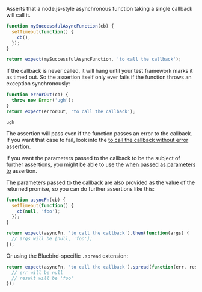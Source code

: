 Asserts that a node.js-style asynchronous function taking a single callback
will call it.

<!-- async:true -->
```js
function mySuccessfulAsyncFunction(cb) {
  setTimeout(function() {
    cb();
  });
}

return expect(mySuccessfulAsyncFunction, 'to call the callback');
```

If the callback is never called, it will hang until your test framework marks
it as timed out. So the assertion itself only ever fails if the function
throws an exception synchronously:

<!-- async:true -->
```js
function errorOut(cb) {
  throw new Error('ugh');
}
return expect(errorOut, 'to call the callback');
```

```output
ugh
```

The assertion will pass even if the function passes an error to the callback.
If you want that case to fail, look into the
[to call the callback without error](../to-call-the-callback-without-error/)
assertion.

If you want the parameters passed to the callback to be the subject of further assertions,
you might be able to use the
[when passed as parameters to](../../array-like/when-passed-as-parameters-to/) assertion.

The parameters passed to the callback are also provided as the value of the returned promise,
so you can do further assertions like this:

```js
function asyncFn(cb) {
  setTimeout(function() {
    cb(null, 'foo');
  });
}
```

<!-- async:true -->
```js
return expect(asyncFn, 'to call the callback').then(function(args) {
  // args will be [null, 'foo'];
});
```

Or using the Bluebird-specific `.spread` extension:

<!-- async:true -->
```js
return expect(asyncFn, 'to call the callback').spread(function(err, result) {
  // err will be null
  // result will be 'foo'
});
```
